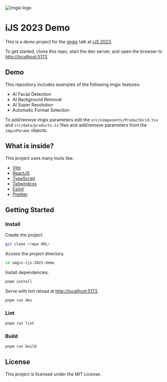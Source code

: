 <!-- ix-docs-ignore -->

![imgix logo](https://assets.imgix.net/sdk-imgix-logo.svg)

<!-- /ix-docs-ignore -->

# iJS 2023 Demo

This is a demo project for the [imgix](https://www.imgix.com) talk at [iJS 2023](https://javascript-conference.com/).

To get started, clone this repo, start the dev server, and open the browser to <http://localhost:5173>.

## Demo
This repository includes examples of the following imgix features:

- AI Facial Detection
- AI Background Removal
- AI Super Resolution
- Automatic Format Selection

To add/remove imgix parameters edit the `src/components/ProductGrid.tsx` and `src/data/products.ts` files and add/remove parameters from the `imgixParams` objects.

## What is inside?

This project uses many tools like:

- [Vite](https://vitejs.dev)
- [ReactJS](https://reactjs.org)
- [TypeScript](https://www.typescriptlang.org)
- [Tailwindcss](https://tailwindcss.com)
- [Eslint](https://eslint.org)
- [Prettier](https://prettier.io)

## Getting Started

### Install

Create the project.

```bash
git clone <repo URL>
```

Access the project directory.

```bash
cd imgix-ijs-2023-demo
```

Install dependencies.

```bash
pnpm install
```

Serve with hot reload at <http://localhost:5173>.

```bash
pnpm run dev
```

### Lint

```bash
pnpm run lint
```

### Build

```bash
pnpm run build
```

## License

This project is licensed under the MIT License.
